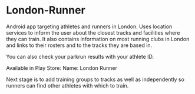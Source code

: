 # London-Runner
Android app targeting athletes and runners in London. Uses location services to inform the user about the closest tracks and facilities 
where they can train. It also contains information on most running clubs in London and links to their rosters and to the tracks
they are based in.

You can also check your parkrun results with your athlete ID.

Available in Play Store: 
Name: London Runner



Next stage is to add training groups to tracks as well as independently so runners can find other athletes with which to train.
